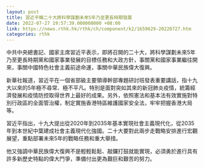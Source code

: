 ```yaml
---
layout: post
title: 習近平稱二十大將科學謀劃未來5年乃至更長時期發展
date: 2022-07-27 19:57:39.000000000 +08:00
link: https://news.rthk.hk/rthk/ch/component/k2/1659629-20220727.htm
categories: rthk
---
```


中共中央總書記、國家主席習近平表示，即將召開的二十大，將科學謀劃未來5年乃至更長時期黨和國家事業發展的目標任務和大政方針，事關黨和國家事業繼往開來，事關中國特色社會主義前途命運，事關中華民族偉大復興。

新華社報道，習近平在一個省部級主要領導幹部專題研討班發表重要講話，指十九大以來的5年極不尋常、極不平凡。特別是面對突如其來的新冠肺炎疫情，統籌經濟發展和疫情防控取得世界上最好的成果。另外，依照憲法和基本法有效實施對特別行政區的全面管治權，制定實施香港特區維護國家安全法，牢牢把握香港大局等。

習近平指出，十九大提出從2020年到2035年基本實現社會主義現代化，從2035年到本世紀中葉建成社會主義現代化強國。二十大要對此兩步走戰略安排進行宏觀展望，重點部署未來5年的戰略任務和重大舉措。

他又強調中華民族偉大復興不是輕輕鬆鬆、敲鑼打鼓就能實現，必須勇於進行具有許多新歷史特點的偉大鬥爭，準備付出更為艱巨和艱苦的努力。
